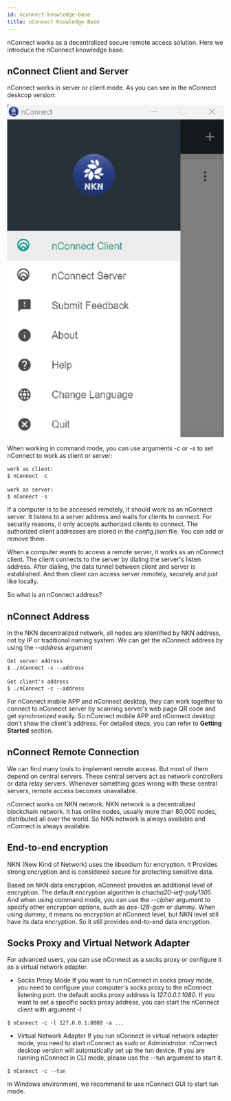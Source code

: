 ```yaml
---
id: nconnect-knowledge-base
title: nConnect Knowledge Base
---
```


nConnect works as a decentralized secure remote access solution. Here we introduce the nConnect knowledge base.

## nConnect Client and Server
nConnect works in server or client mode. As you can see in the nConnect deskcop version:

![Client and Server](/img/nconnect/nconnect-client-server.png)

When working in command mode, you can use arguments *-c* or *-s* to set nConnect to work as client or server:
```
work as client:
$ nConnect -c

work as server:
$ nConnect -s
```

If a computer is to be accessed remotely, it should work as an nConnect server.  It listens to a server address and waits for clients to connect. For security reasons, it only accepts authorized clients to connect. The authorized client addresses are stored in the *config.json* file. You can add or remove them.

When a computer wants to access a remote server, it works as an nConnect client. The client connects to the server by dialing the server's listen address. After dialing, the data tunnel between client and server is established. And then client can access server remotely, securely and just like locally.

So what is an nConnect address?

## nConnect Address
In the NKN decentralized network, all nodes are identified by NKN address, not by IP or traditional naming system.
We can get the nConnect address by using the *--address* argument
```
Get server address
$ ./nConnect -s --address

Get client's address
$ ./nConnect -c --address

```

For nConnect mobile APP and nConnect desktop, they can work together to connect to nConnect server by scanning server's web page QR code and get synchronized easily. So nConnect mobile APP and nConnect desktop don't show the client's address. For detailed steps, you can refer to **Getting Started** section.

## nConnect Remote Connection
We can find many tools to implement remote access. But most of them depend on central servers. These central servers act as network controllers or data relay servers. Whenever something goes wrong with these central servers, remote access becomes unavailable.

nConnect works on NKN network. NKN network is a decentralized blockchain network. It has online nodes, usually more than 80,000 nodes, distributed all over the world. So NKN network is always available and nConnect is always available.

## End-to-end encryption
NKN (New Kind of Network) uses the libsodium for encryption. It Provides strong encryption and is considered secure for protecting sensitive data.

Based on NKN data encryption, nConnect provides an additional level of encryption. The default encryption algorithm is *chacha20-ietf-poly1305*. And when using command mode, you can use the *--cipher* argument to specify other encryption options, such as *aes-128-gcm* or *dummy*. When using *dummy*, it means no encryption at nConnect level, but NKN level still have its data encryption. So it still provides end-to-end data encryption.

## Socks Proxy and Virtual Network Adapter

For advanced users, you can use nConnect as a socks proxy or configure it as a virtual network adapter. 
- Socks Proxy Mode
If you want to run nConnect in socks proxy mode, you need to configure your computer's socks proxy to the nConnect listening port. the default socks proxy address is *127.0.0.1:1080*.
If you want to set a specific socks proxy address, you can start the nConnect client with argument *-l*

```
$ nConnect -c -l 127.0.0.1:8080 -a ...

```

- Virtual Network Adapter
If you run nConnect in virtual network adapter mode, you need to start nConnect as *sudo* or *Administrator*. nConnect desktop version will automatically set up the tun device. If you are running nConnect in CLI mode, please use the --tun argument to start it.

```
$ nConnect -c --tun
```

In Windows environment, we recommend to use nConnect GUI to start tun mode.


